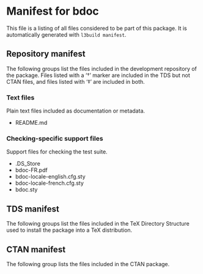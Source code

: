 # Manifest for bdoc

This file is a listing of all files considered to be part of this package.
It is automatically generated with `l3build manifest`.


## Repository manifest

The following groups list the files included in the development repository of the package.
Files listed with a ‘†’ marker are included in the TDS but not CTAN files, and files listed
with ‘‡’ are included in both.

### Text files

Plain text files included as documentation or metadata.

* README.md 

### Checking-specific support files

Support files for checking the test suite.

* .DS_Store 
* bdoc-FR.pdf 
* bdoc-locale-english.cfg.sty 
* bdoc-locale-french.cfg.sty 
* bdoc.sty 


## TDS manifest

The following groups list the files included in the TeX Directory Structure used to install
the package into a TeX distribution.


## CTAN manifest

The following group lists the files included in the CTAN package.
